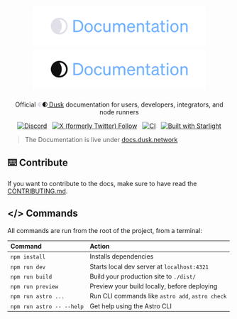 <h1 align="center">
<img height="90" src="assets/documentation_short_light.svg#gh-dark-mode-only" alt="Dusk Docs">
<img height="90" src="assets/documentation_short_dark.svg#gh-light-mode-only" alt="Dusk Docs">
</h1>

<p align="center">
  Official <img height="11" src="assets/dusk_circular_light.svg#gh-dark-mode-only"><img height="11" src="assets/dusk_circular_dark.svg#gh-light-mode-only"><a href="https://dusk.network/"> Dusk</a> documentation for users, developers, integrators, and node runners
</p>

<p align=center>
<a href="https://discord.gg/dusk-official">
<img src="https://img.shields.io/discord/847466263064346624?label=discord&style=flat-square&color=5a66f6" alt="Discord"></a>
&nbsp;
<a href="https://x.com/DuskFoundation/">
<img alt="X (formerly Twitter) Follow" src="https://img.shields.io/twitter/follow/DuskFoundation"></a>
&nbsp;
<a href="https://github.com/dusk-network/docs/actions/workflows/validate_links.yml">
<img src="https://github.com/dusk-network/docs/actions/workflows/validate_links.yml/badge.svg" alt="CI"></a>
&nbsp;
<a href="https://starlight.astro.build">
<img src="https://astro.badg.es/v2/built-with-starlight/tiny.svg" alt="Built with Starlight"></a>
</p>

> The Documentation is live under [docs.dusk.network](https://docs.dusk.network)

## ⌨️ Contribute

If you want to contribute to the docs, make sure to have read the [CONTRIBUTING.md](/.github/CONTRIBUTING.md).

## </> Commands

All commands are run from the root of the project, from a terminal:

| Command                   | Action                                           |
| :------------------------ | :----------------------------------------------- |
| `npm install`             | Installs dependencies                            |
| `npm run dev`             | Starts local dev server at `localhost:4321`      |
| `npm run build`           | Build your production site to `./dist/`          |
| `npm run preview`         | Preview your build locally, before deploying     |
| `npm run astro ...`       | Run CLI commands like `astro add`, `astro check` |
| `npm run astro -- --help` | Get help using the Astro CLI                     |

